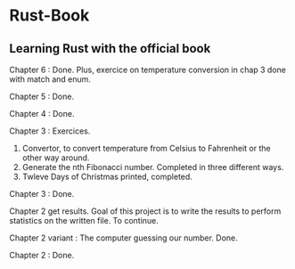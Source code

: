 # Rust-Book
## Learning Rust with the official book

Chapter 6 : Done. Plus, exercice on temperature conversion in chap 3 done with match and enum.

Chapter 5 : Done.

Chapter 4 : Done.


Chapter 3 : Exercices.
1) Convertor, to convert temperature from Celsius to Fahrenheit or the other way around.
2) Generate the nth Fibonacci number. Completed in three different ways.
3) Twleve Days of Christmas printed, completed.


Chapter 3 : Done.


Chapter 2 get results. Goal of this project is to write the results to perform statistics on the written file. To continue.


Chapter 2 variant : The computer guessing our number. Done.


Chapter 2 : Done.
